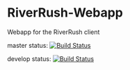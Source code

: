 # RiverRush-Webapp
Webapp for the RiverRush client

master status: [![Build Status](https://travis-ci.org/StreetLampStudios/RiverRush-Webapp.svg?branch=master)](https://travis-ci.org/StreetLampStudios/RiverRush-Webapp)

develop status: [![Build Status](https://travis-ci.org/StreetLampStudios/RiverRush-Webapp.svg?branch=develop)](https://travis-ci.org/StreetLampStudios/RiverRush-Webapp)
